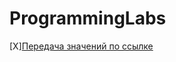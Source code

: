 # ProgrammingLabs
[X][Передача значений по ссылке](https://github.com/kottragu/ProgrammingLabs/tree/master/lab1)
